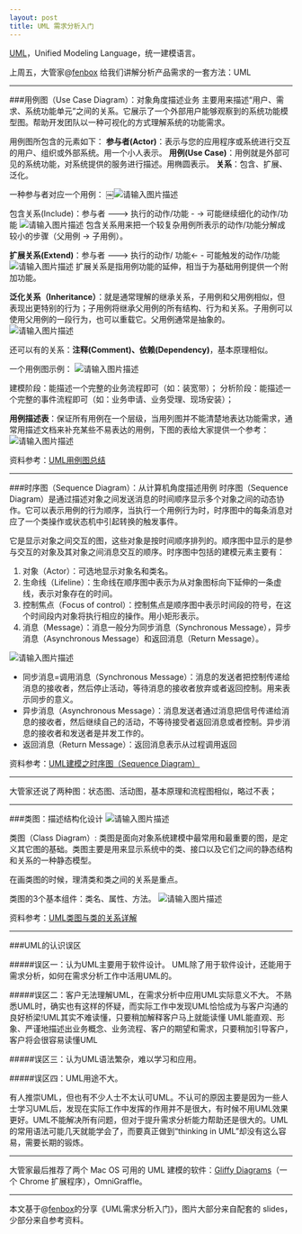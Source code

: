 ```yaml
---
layout: post
title: UML 需求分析入门
---
```

[UML](https://zh.wikipedia.org/zh-cn/%E7%BB%9F%E4%B8%80%E5%BB%BA%E6%A8%A1%E8%AF%AD%E8%A8%80)，Unified Modeling Language，统一建模语言。

上周五，大管家@[fenbox](http://segmentfault.com/u/fenbox) 给我们讲解分析产品需求的一套方法：UML

---

###用例图（Use Case Diagram）：对象角度描述业务
主要用来描述“用户、需求、系统功能单元”之间的关系。它展示了一个外部用户能够观察到的系统功能模型图。帮助开发团队以一种可视化的方式理解系统的功能需求。

用例图所包含的元素如下：
**参与者(Actor)**：表示与您的应用程序或系统进行交互的用户、组织或外部系统。用一个小人表示。
**用例(Use Case)**：用例就是外部可见的系统功能，对系统提供的服务进行描述。用椭圆表示。
**关系**：包含、扩展、泛化。

一种参与者对应一个用例：
￼![请输入图片描述][1]

包含关系(Include)：参与者 ---> 执行的动作/功能 - -> 可能继续细化的动作/功能
![请输入图片描述][2]
包含关系用来把一个较复杂用例所表示的动作/功能分解成较小的步骤（父用例 -> 子用例）。

**扩展关系(Extend)**：参与者 ---> 执行的动作/ 功能<- - 可能触发的动作/功能
![请输入图片描述][3]
扩展关系是指用例功能的延伸，相当于为基础用例提供一个附加功能。

**泛化关系（Inheritance）**：就是通常理解的继承关系，子用例和父用例相似，但表现出更特别的行为；子用例将继承父用例的所有结构、行为和关系。子用例可以使用父用例的一段行为，也可以重载它。父用例通常是抽象的。
![请输入图片描述][4]

还可以有的关系：**注释(Comment)、依赖(Dependency)**，基本原理相似。

一个用例图示例：
![请输入图片描述][5]

建模阶段：能描述⼀个完整的业务流程即可（如：装宽带）；
分析阶段：能描述⼀个完整的事件流程即可（如：业务申请、业务受理、现场安装）；

**用例描述表**：保证所有⽤例在⼀个层级，当⽤列图并不能清楚地表达功能需求，通常⽤描述⽂档来补充某些不易表达的⽤例，下图的表给大家提供一个参考：
![请输入图片描述][6]



资料参考：[UML用例图总结](http://blog.csdn.net/tianhai110/article/details/6369762)

---

###时序图（Sequence Diagram）：从计算机角度描述用例
时序图（Sequence Diagram）是通过描述对象之间发送消息的时间顺序显示多个对象之间的动态协作。它可以表示用例的行为顺序，当执行一个用例行为时，时序图中的每条消息对应了一个类操作或状态机中引起转换的触发事件。

它是显示对象之间交互的图，这些对象是按时间顺序排列的。顺序图中显示的是参与交互的对象及其对象之间消息交互的顺序。时序图中包括的建模元素主要有：

1. 对象（Actor）：可选地显示对象名和类名。
2. 生命线（Lifeline）：生命线在顺序图中表示为从对象图标向下延伸的一条虚线，表示对象存在的时间。
3. 控制焦点（Focus of control）：控制焦点是顺序图中表示时间段的符号，在这个时间段内对象将执行相应的操作。用小矩形表示。
4. 消息（Message）：消息一般分为同步消息（Synchronous Message），异步消息（Asynchronous Message）和返回消息（Return Message）。

![请输入图片描述][7]

* 同步消息=调用消息（Synchronous Message）：消息的发送者把控制传递给消息的接收者，然后停止活动，等待消息的接收者放弃或者返回控制。用来表示同步的意义。
* 异步消息（Asynchronous Message）：消息发送者通过消息把信号传递给消息的接收者，然后继续自己的活动，不等待接受者返回消息或者控制。异步消息的接收者和发送者是并发工作的。
* 返回消息（Return Message）：返回消息表示从过程调用返回

资料参考：[UML建模之时序图（Sequence Diagram）](http://www.cnblogs.com/ywqu/archive/2009/12/22/1629426.html)

---

大管家还说了两种图：状态图、活动图，基本原理和流程图相似，略过不表；

---

###类图：描述结构化设计
![请输入图片描述][8]

类图（Class Diagram）: 类图是面向对象系统建模中最常用和最重要的图，是定义其它图的基础。类图主要是用来显示系统中的类、接口以及它们之间的静态结构和关系的一种静态模型。

在画类图的时候，理清类和类之间的关系是重点。

类图的3个基本组件：类名、属性、方法。 
![请输入图片描述][9]

资料参考：[UML类图与类的关系详解](http://www.uml.org.cn/oobject/201104212.asp)


---

###UML的认识误区
 
#####误区一：认为UML主要用于软件设计。
UML除了用于软件设计，还能用于需求分析，如何在需求分析工作中活用UML的。
 
#####误区二：客户无法理解UML，在需求分析中应用UML实际意义不大。
不熟悉UML时，确实也有这样的怀疑，而实际工作中发现UML恰恰成为与客户沟通的良好桥梁!UML其实不难读懂，只要稍加解释客户马上就能读懂
UML能直观、形象、严谨地描述出业务概念、业务流程、客户的期望和需求，只要稍加引导客户，客户将会很容易读懂UML
 
#####误区三：认为UML语法繁杂，难以学习和应用。
 
#####误区四：UML用途不大。
 
有人推崇UML，但也有不少人士不太认可UML。不认可的原因主要是因为一些人士学习UML后，发现在实际工作中发挥的作用并不是很大，有时候不用UML效果更好。UML不能解决所有问题，但对于提升需求分析能力帮助还是很大的。UML的常用语法可能几天就能学会了，⽽要真正做到“thinking in UML”却没有这么容易，需要长期的锻炼。

---

大管家最后推荐了两个 Mac OS 可用的 UML 建模的软件：[Gliffy Diagrams](https://chrome.google.com/webstore/detail/gliffy-diagrams/bhmicilclplefnflapjmnngmkkkkpfad?hl=zh-CN)（一个 Chrome 扩展程序），OmniGraffle。

---

本文基于@[fenbox](http://segmentfault.com/u/fenbox)的分享《UML需求分析入门》，图片大部分来自配套的 slides，少部分来自参考资料。


  [1]: http://segmentfault.com/img/bVbUBX
  [2]: http://segmentfault.com/img/bVbUBZ
  [3]: http://segmentfault.com/img/bVbUB0
  [4]: http://segmentfault.com/img/bVbUCS
  [5]: http://segmentfault.com/img/bVbUC2
  [6]: http://segmentfault.com/img/bVbUCX
  [7]: http://segmentfault.com/img/bVbUDb
  [8]: http://segmentfault.com/img/bVbUDh
  [9]: http://segmentfault.com/img/bVbUDq
  [10]: http://segmentfault.com/img/bVbUDr
  [11]: http://segmentfault.com/img/bVbUDs
